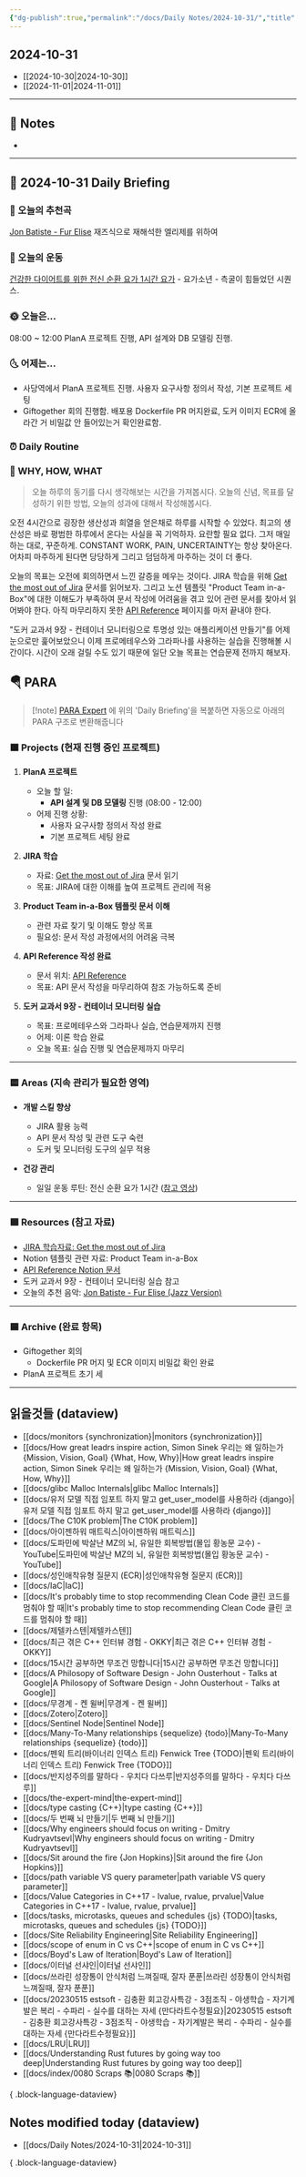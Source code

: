 ```yaml
---
{"dg-publish":true,"permalink":"/docs/Daily Notes/2024-10-31/","title":"2024-10-31","tags":[" DailyNote "]}
---
```



## 2024-10-31

- [[2024-10-30\|2024-10-30]] 
- [[2024-11-01\|2024-11-01]]

---

## 📝 Notes

- 


---

## 📅 2024-10-31 Daily Briefing

### 🎵 오늘의 추천곡

[Jon Batiste - Fur Elise](https://www.youtube.com/watch?v=-5YRhvH6Uys) 재즈식으로 재해석한 엘리제를 위하여

### 🏃 오늘의 운동

[건강한 다이어트를 위한 전신 순환 요가 1시간 요가](https://youtu.be/-wr9G46LUqY?si=FJo_Gkltuf0dlA7F) - 요가소년 - 측굴이 힘들었던 시퀀스.

### 🌞 오늘은...

08:00 ~ 12:00 PlanA 프로젝트 진행, API 설계와 DB 모델링 진행.

### 🌜 어제는...

- 사당역에서 PlanA 프로젝트 진행. 사용자 요구사항 정의서 작성, 기본 프로젝트 세팅
- Giftogether 회의 진행함. 배포용 Dockerfile PR 머지완료, 도커 이미지 ECR에 올라간 거 비밀값 안 들어있는거 확인완료함.

### ⏰ Daily Routine

### 🚀 WHY, HOW, WHAT

> 오늘 하루의 동기를 다시 생각해보는 시간을 가져봅시다. 오늘의 신념, 목표를 달성하기 위한 방법, 오늘의 성과에 대해서 작성해봅시다.

오전 4시간으로 굉장한 생산성과 희열을 얻은채로 하루를 시작할 수 있었다. 최고의 생산성은 바로 평범한 하루에서 온다는 사실을 꼭 기억하자. 요란할 필요 없다. 그저 매일 하는 대로, 꾸준하게. CONSTANT WORK, PAIN, UNCERTAINTY는 항상 찾아온다. 어차피 마주하게 된다면 당당하게 그리고 덤덤하게 마주하는 것이 더 좋다.

오늘의 목표는 오전에 회의하면서 느낀 갈증을 메우는 것이다.  JIRA 학습을 위해  [Get the most out of Jira](https://university.atlassian.com/student/path/815443-get-the-most-out-of-jira) 문서를 읽어보자. 그리고 노션 템플릿 "Product Team in-a-Box"에 대한 이해도가 부족하여 문서 작성에 어려움을 겪고 있어 관련 문서를 찾아서 읽어봐야 한다. 아직 마무리하지 못한 [API Reference](https://www.notion.so/API-Reference-130d998b224080a4883bf3f9076a7ea9?pvs=4) 페이지를 마저 끝내야 한다.

"도커 교과서 9장 - 컨테이너 모니터링으로 투명성 있는 애플리케이션 만들기"를 어제 눈으로만 훑어보았으니 이제 프로메테우스와 그라파나를 사용하는 실습을 진행해볼 시간이다. 시간이 오래 걸릴 수도 있기 때문에 일단 오늘 목표는 연습문제 전까지 해보자.

##  🪂 PARA

> [!note] [PARA Expert](https://chatgpt.com/g/g-46Xrh4MXk-para-expert) 에 위의 'Daily Briefing'을 복붙하면 자동으로 아래의 PARA 구조로 변환해줍니다

### 🟧 Projects (현재 진행 중인 프로젝트)

1. **PlanA 프로젝트**
   - 오늘 할 일: 
     - **API 설계 및 DB 모델링** 진행 (08:00 - 12:00)
   - 어제 진행 상황:
     - 사용자 요구사항 정의서 작성 완료
     - 기본 프로젝트 세팅 완료

2. **JIRA 학습**
   - 자료: [Get the most out of Jira](https://university.atlassian.com/student/path/815443-get-the-most-out-of-jira) 문서 읽기
   - 목표: JIRA에 대한 이해를 높여 프로젝트 관리에 적용

3. **Product Team in-a-Box 템플릿 문서 이해**
   - 관련 자료 찾기 및 이해도 향상 목표
   - 필요성: 문서 작성 과정에서의 어려움 극복

4. **API Reference 작성 완료**
   - 문서 위치: [API Reference](https://www.notion.so/API-Reference-130d998b224080a4883bf3f9076a7ea9?pvs=4)
   - 목표: API 문서 작성을 마무리하여 참조 가능하도록 준비

5. **도커 교과서 9장 - 컨테이너 모니터링 실습**
   - 목표: 프로메테우스와 그라파나 실습, 연습문제까지 진행
   - 어제: 이론 학습 완료
   - 오늘 목표: 실습 진행 및 연습문제까지 마무리

---

### 🟨 Areas (지속 관리가 필요한 영역)

- **개발 스킬 향상**
  - JIRA 활용 능력
  - API 문서 작성 및 관련 도구 숙련
  - 도커 및 모니터링 도구의 실무 적용

- **건강 관리**
  - 일일 운동 루틴: 전신 순환 요가 1시간 ([참고 영상](https://youtu.be/-wr9G46LUqY?si=FJo_Gkltuf0dlA7F))

---

### 🟩 Resources (참고 자료)

- [JIRA 학습자료: Get the most out of Jira](https://university.atlassian.com/student/path/815443-get-the-most-out-of-jira)
- Notion 템플릿 관련 자료: Product Team in-a-Box 
- [API Reference Notion 문서](https://www.notion.so/API-Reference-130d998b224080a4883bf3f9076a7ea9?pvs=4)
- 도커 교과서 9장 - 컨테이너 모니터링 실습 참고
- 오늘의 추천 음악: [Jon Batiste - Fur Elise (Jazz Version)](https://www.youtube.com/watch?v=-5YRhvH6Uys)

---

### 🟦 Archive (완료 항목)

- Giftogether 회의
  - Dockerfile PR 머지 및 ECR 이미지 비밀값 확인 완료
- PlanA 프로젝트 초기 세

---

## 읽을것들 (dataview)

- [[docs/monitors {synchronization}\|monitors {synchronization}]]
- [[docs/How great leadrs inspire action, Simon Sinek 우리는 왜 일하는가 {Mission, Vision, Goal} {What, How, Why}\|How great leadrs inspire action, Simon Sinek 우리는 왜 일하는가 {Mission, Vision, Goal} {What, How, Why}]]
- [[docs/glibc Malloc Internals\|glibc Malloc Internals]]
- [[docs/유저 모델 직접 임포트 하지 말고 get_user_model를 사용하라 {django}\|유저 모델 직접 임포트 하지 말고 get_user_model를 사용하라 {django}]]
- [[docs/The C10K problem\|The C10K problem]]
- [[docs/아이젠하워 매트릭스\|아이젠하워 매트릭스]]
- [[docs/도파민에 박살난 MZ의 뇌, 유일한 회복방법(몰입 황농문 교수) - YouTube\|도파민에 박살난 MZ의 뇌, 유일한 회복방법(몰입 황농문 교수) - YouTube]]
- [[docs/성인애착유형 질문지 (ECR)\|성인애착유형 질문지 (ECR)]]
- [[docs/IaC\|IaC]]
- [[docs/It's probably time to stop recommending Clean Code 클린 코드를 멈춰야 할 때\|It's probably time to stop recommending Clean Code 클린 코드를 멈춰야 할 때]]
- [[docs/제텔카스텐\|제텔카스텐]]
- [[docs/최근 겪은 C++ 인터뷰 경험 - OKKY\|최근 겪은 C++ 인터뷰 경험 - OKKY]]
- [[docs/15시간 공부하면 무조건 망합니다\|15시간 공부하면 무조건 망합니다]]
- [[docs/A Philosopy of Software Design - John Ousterhout - Talks at Google\|A Philosopy of Software Design - John Ousterhout - Talks at Google]]
- [[docs/무경계 - 켄 윌버\|무경계 - 켄 윌버]]
- [[docs/Zotero\|Zotero]]
- [[docs/Sentinel Node\|Sentinel Node]]
- [[docs/Many-To-Many relationships {sequelize} {todo}\|Many-To-Many relationships {sequelize} {todo}]]
- [[docs/펜윅 트리(바이너리 인덱스 트리) Fenwick Tree {TODO}\|펜윅 트리(바이너리 인덱스 트리) Fenwick Tree {TODO}]]
- [[docs/반지성주의를 말하다 - 우치다 다쓰루\|반지성주의를 말하다 - 우치다 다쓰루]]
- [[docs/the-expert-mind\|the-expert-mind]]
- [[docs/type casting {C++}\|type casting {C++}]]
- [[docs/두 번째 뇌 만들기\|두 번째 뇌 만들기]]
- [[docs/Why engineers should focus on writing - Dmitry Kudryavtsevl\|Why engineers should focus on writing - Dmitry Kudryavtsevl]]
- [[docs/Sit around the fire {Jon Hopkins}\|Sit around the fire {Jon Hopkins}]]
- [[docs/path variable VS query parameter\|path variable VS query parameter]]
- [[docs/Value Categories in C++17 - lvalue, rvalue, prvalue\|Value Categories in C++17 - lvalue, rvalue, prvalue]]
- [[docs/tasks, microtasks, queues and schedules {js} {TODO}\|tasks, microtasks, queues and schedules {js} {TODO}]]
- [[docs/Site Reliability Engineering\|Site Reliability Engineering]]
- [[docs/scope of enum in C vs C++\|scope of enum in C vs C++]]
- [[docs/Boyd's Law of Iteration\|Boyd's Law of Iteration]]
- [[docs/이터널 선샤인\|이터널 선샤인]]
- [[docs/쓰라린 성장통이 안식처럼 느껴질때, 잘자 푼푼\|쓰라린 성장통이 안식처럼 느껴질때, 잘자 푼푼]]
- [[docs/20230515 estsoft - 김충환 회고강사특강 - 3점조직 - 야생학습 - 자기계발은 복리 - 수파리 - 실수를 대하는 자세 {만다라트수정필요}\|20230515 estsoft - 김충환 회고강사특강 - 3점조직 - 야생학습 - 자기계발은 복리 - 수파리 - 실수를 대하는 자세 {만다라트수정필요}]]
- [[docs/LRU\|LRU]]
- [[docs/Understanding Rust futures by going way too deep\|Understanding Rust futures by going way too deep]]
- [[docs/index/0080 Scraps 📚\|0080 Scraps 📚]]

{ .block-language-dataview}

## Notes modified today (dataview)

- [[docs/Daily Notes/2024-10-31\|2024-10-31]]

{ .block-language-dataview}
